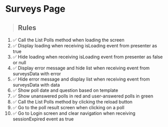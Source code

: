# Surveys Page

> ## Rules
1. ✅ Call the List Polls method when loading the screen
2. ✅ Display loading when receiving isLoading event from presenter as true
3. ✅ Hide loading when receiving isLoading event from presenter as false or null
4. ✅ Display error message and hide list when receiving event from surveysData with error
5. ✅ Hide error message and display list when receiving event from surveysData with data
6. ✅ Show poll date and question based on template
7. ✅ Show unanswered polls in red and user-answered polls in green
8. ✅ Call the List Polls method by clicking the reload button
9. ✅ Go to the poll result screen when clicking on a poll
10. ✅ Go to Login screen and clear navigation when receiving sessionExpired event as true